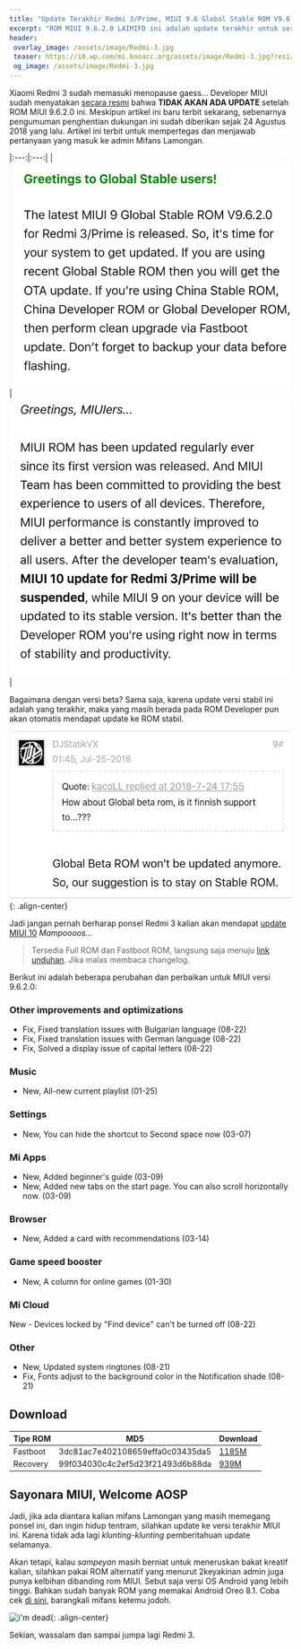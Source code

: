 ```yaml
---
title: "Update Terakhir Redmi 3/Prime, MIUI 9.6 Global Stable ROM V9.6.2.0.LAIMIFD"
excerpt: "ROM MIUI 9.6.2.0 LAIMIFD ini adalah update terakhir untuk seri Redmi 3/pro/prime (ido)"
header:
 overlay_image: /assets/image/Redmi-3.jpg
 teaser: https://i0.wp.com/mi.knoacc.org/assets/image/Redmi-3.jpg?resize=360,200
 og_image: /assets/image/Redmi-3.jpg
---
```

Xiaomi Redmi 3 sudah memasuki menopause gaess... Developer MIUI sudah menyatakan [secara resmi](http://en.miui.com/thread-3661984-1-1.html) bahwa **TIDAK AKAN ADA UPDATE** setelah ROM MIUI 9.6.2.0 ini. Meskipun artikel ini baru terbit sekarang, sebenarnya pengumuman penghentian dukungan ini sudah diberikan sejak 24 Agustus 2018 yang lalu. Artikel ini terbit untuk mempertegas dan menjawab pertanyaan yang masuk ke admin Mifans Lamongan.

|:---:|:---:|
| ![end of life](/assets/image/last-update-redmi-3.png) | ![stabil otomatis](/assets/image/beta-ke-stabil.png) |

Bagaimana dengan versi beta? Sama saja, karena update versi stabil ini adalah yang terakhir, maka yang masih berada pada ROM Developer pun akan otomatis mendapat update ke ROM stabil.

![stabil otomatis](/assets/image/never.png){: .align-center}

Jadi jangan pernah berharap ponsel Redmi 3 kalian akan mendapat [update MIUI 10](https://mi.knoacc.org/update-terbaru-MIUI-10-stabil) _Mampoooos..._

> Tersedia Full ROM dan Fastboot ROM, langsung saja menuju [link unduhan](#download). Jika malas membaca changelog.

Berikut ini adalah beberapa perubahan dan perbaikan untuk MIUI versi 9.6.2.0:

### Other improvements and optimizations

- Fix, Fixed translation issues with Bulgarian language (08-22)
- Fix, Fixed translation issues with German language (08-22)
- Fix, Solved a display issue of capital letters (08-22)

### Music

- New, All-new current playlist (01-25)

### Settings

- New, You can hide the shortcut to Second space now (03-07)

### Mi Apps

- New, Added beginner's guide (03-09)
- New, Added new tabs on the start page. You can also scroll horizontally now. (03-09)

### Browser

- New, Added a card with recommendations (03-14)

### Game speed booster

- New, A column for online games (01-30)

### Mi Cloud

New - Devices locked by "Find device" can't be turned off (08-22)

### Other

- New, Updated system ringtones (08-21)
- Fix, Fonts adjust to the background color in the Notification shade (08-21)

## Download
| Tipe ROM | MD5 | Download |
|------|------|------|
| Fastboot | 3dc81ac7e402108659effa0c03435da5 | [1185M](http://bigota.d.miui.com/V9.6.2.0.LAIMIFD/ido_xhdpi_global_images_V9.6.2.0.LAIMIFD_20180813.0000.00_5.1_global_cmonly_3dc81ac7e4.tgz) |
| Recovery | 99f034030c4c2ef5d23f21493d6b88da | [939M](http://bigota.d.miui.com/V9.6.2.0.LAIMIFD/miui_HM3Global_V9.6.2.0.LAIMIFD_99f034030c_5.1.zip) | 

## Sayonara MIUI, Welcome AOSP

Jadi, jika ada diantara kalian mifans Lamongan yang masih memegang ponsel ini, dan ingin hidup tentram, silahkan update ke versi terakhir MIUI ini. Karena tidak ada lagi _klunting-klunting_ pemberitahuan update selamanya.

Akan tetapi, kalau _sampeyan_ masih berniat untuk meneruskan bakat kreatif kalian, silahkan pakai ROM alternatif yang menurut 2keyakinan admin juga punya kelbihan dibanding rom MIUI. Sebut saja versi OS Android yang lebih tinggi. Bahkan sudah banyak ROM yang memakai Android Oreo 8.1. Coba cek [di sini](https://mi.knoacc.org/daftar-rom-android-oreo-redmi-3-ido), barangkali mifans ketemu jodoh.

![i'm dead](https://media1.tenor.com/images/e4a18b50c7b470620db2d9ff0f4d45b2/tenor.gif){: .align-center}

Sekian, wassalam dan sampai jumpa lagi Redmi 3.